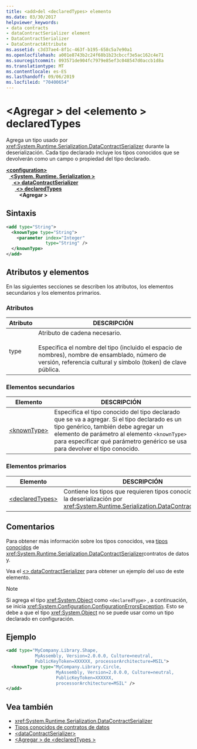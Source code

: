 ```yaml
---
title: <add>del <declaredTypes> elemento
ms.date: 03/30/2017
helpviewer_keywords:
- data contracts
- dataContractSerializer element
- DataContractSerializer
- DataContractAttribute
ms.assetid: c3d37ae4-8f1c-463f-b195-658c5a7e90a1
ms.openlocfilehash: a001e8743b2c24f68b1b23cbccf3e5ac162c4e71
ms.sourcegitcommit: 093571de904fc7979e85ef3c048547d0accb1d8a
ms.translationtype: MT
ms.contentlocale: es-ES
ms.lasthandoff: 09/06/2019
ms.locfileid: "70400654"
---
```

# <a name="add-of-declaredtypes-element"></a>\<Agregar > del \<elemento > declaredTypes
Agrega un tipo usado por <xref:System.Runtime.Serialization.DataContractSerializer> durante la deserialización. Cada tipo declarado incluye los tipos conocidos que se devolverán como un campo o propiedad del tipo declarado.  
  
[ **\<configuration>** ](../configuration-element.md)\
&nbsp;&nbsp;[ **\<System. Runtime. Serialization >** ](system-runtime-serialization.md)\
&nbsp;&nbsp;&nbsp;&nbsp;[ **\<> dataContractSerializer**](datacontractserializer.md)\
&nbsp;&nbsp;&nbsp;&nbsp;&nbsp;&nbsp;[ **\<> declaredTypes**](declaredtypes.md)\
&nbsp;&nbsp;&nbsp;&nbsp;&nbsp;&nbsp;&nbsp;&nbsp; **\<Agregar >**  
  
## <a name="syntax"></a>Sintaxis  
  
```xml  
<add type="String">
  <knownType type="String">
    <parameter index="Integer"
               type="String" />
  </knownType>
</add>
```  
  
## <a name="attributes-and-elements"></a>Atributos y elementos  
 En las siguientes secciones se describen los atributos, los elementos secundarios y los elementos primarios.  
  
### <a name="attributes"></a>Atributos  
  
|Atributo|DESCRIPCIÓN|  
|---------------|-----------------|  
|type|Atributo de cadena necesario.<br /><br /> Especifica el nombre del tipo (incluido el espacio de nombres), nombre de ensamblado, número de versión, referencia cultural y símbolo (token) de clave pública.|  
  
### <a name="child-elements"></a>Elementos secundarios  
  
|Elemento|DESCRIPCIÓN|  
|-------------|-----------------|  
|[\<knownType>](knowntype.md)|Especifica el tipo conocido del tipo declarado que se va a agregar. Si el tipo declarado es un tipo genérico, también debe agregar un elemento de parámetro al elemento `<knownType>` para especificar qué parámetro genérico se usa para devolver el tipo conocido.|  
  
### <a name="parent-elements"></a>Elementos primarios  
  
|Elemento|DESCRIPCIÓN|  
|-------------|-----------------|  
|[\<declaredTypes>](declaredtypes.md)|Contiene los tipos que requieren tipos conocidos durante la deserialización por <xref:System.Runtime.Serialization.DataContractSerializer>.|  
  
## <a name="remarks"></a>Comentarios  
 Para obtener más información sobre los tipos conocidos, vea [tipos conocidos](../../../wcf/feature-details/data-contract-known-types.md) de <xref:System.Runtime.Serialization.DataContractSerializer>contratos de datos y.  
  
 Vea el [ \<> dataContractSerializer](datacontractserializer-element.md) para obtener un ejemplo del uso de este elemento.  
  
> [!NOTE]
> Si agrega el tipo <xref:System.Object> como `<declaredType>` , a continuación, se inicia <xref:System.Configuration.ConfigurationErrorsException>. Esto se debe a que el tipo <xref:System.Object> no se puede usar como un tipo declarado en configuración.  
  
## <a name="example"></a>Ejemplo  
  
```xml  
<add type="MyCompany.Library.Shape,
           MyAssembly, Version=2.0.0.0, Culture=neutral,
           PublicKeyToken=XXXXXX, processorArchitecture=MSIL">
  <knownType type="MyCompany.Library.Circle,
                   MyAssembly, Version=2.0.0.0, Culture=neutral,
                   PublicKeyToken=XXXXXX,
                   processorArchitecture=MSIL" />
</add>
```  
  
## <a name="see-also"></a>Vea también

- <xref:System.Runtime.Serialization.DataContractSerializer>
- [Tipos conocidos de contratos de datos](../../../wcf/feature-details/data-contract-known-types.md)
- [\<dataContractSerializer>](datacontractserializer-element.md)
- [\<Agregar > de \<declaredTypes >](add-of-declaredtypes-element.md)
